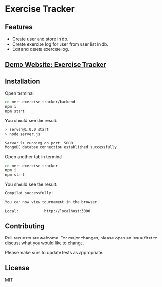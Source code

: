 # Exercise Tracker

## Features

- Create user and store in db.
- Create exercise log for user from user list in db.
- Edit and delete exercise log.

## [Demo Website: Exercise Tracker](https://excercise-tracker-mern-app.herokuapp.com)

## Installation

Open terminal

```bash
cd mern-exercise-tracker/backend
npm i
npm start
```

You should see the result:

```bash
> server@1.0.0 start
> node server.js

Server is running on port: 5000
MongoDB databse connection established successfully
```

Open another tab in terminal

```bash
cd mern-exercise-tracker
npm i
npm start
```

You should see the result:

```bash
Compiled successfully!

You can now view tournament in the browser.

Local:            http://localhost:3000
```

## Contributing

Pull requests are welcome. For major changes, please open an issue first to discuss what you would like to change.

Please make sure to update tests as appropriate.

## License

[MIT](https://choosealicense.com/licenses/mit/)
